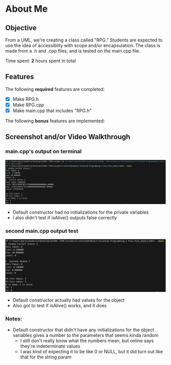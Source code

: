 # About Me

## Objective
From a UML, we're creating a class called "RPG." Students are expected to 
use the idea of accessibilty with scope and/or encapsulation. The class 
is made from a .h and .cpp files, and is tested on the main.cpp file.


Time spent: **2** hours spent in total

## Features

The following **required** features are completed:

- [x] Make RPG.h
- [x] Make RPG.cpp
- [x] Make main.cpp that includes "RPG.h"

The following **bonus** features are implemented:


## Screenshot and/or Video Walkthrough

### main.cpp's output on terminal
![picture of terminal after running main.exe](<images03/image.png>)

- Default constructor had no initializations for the private variables
- I also didn't test if isAlive() outputs false correctly

### second main.cpp output test
![Another pic of terminal after running main.exe](<images03/Screenshot 2025-09-18 122511.png>)

- Default constructor actually had values for the object
- Also got to test if isAlive() works, and it does

### Notes:
- Default constructor that didn't have any initializations for the object variables 
gives a number to the parameters that seems kinda random
    - I still don't really know what the numbers mean, but online says they're
    indeterminate values
    - I was kind of expecting it to be like 0 or NULL, but it did turn out 
    like that for the string param